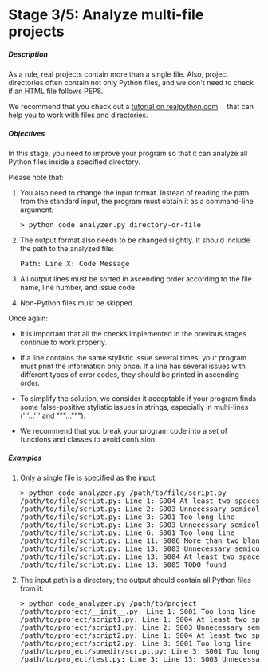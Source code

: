 <h1>Stage 3/5: Analyze multi-file projects</h1>
<h5 id="description">Description</h5>
<p>As a rule, real projects contain more than a single file. Also, project directories often contain not only Python files, and we don't need to check if an HTML file follows PEP8.</p>
<p>We recommend that you check out a&nbsp;<a href="https://realpython.com/working-with-files-in-python/" target="_blank" rel="noopener noreferrer nofollow">tutorial on realpython.com<img src="http://localhost:63342/eduResources/icons/com/jetbrains/edu/learning/external_link_arrow@2x_dark.png" width="14" height="14" border="0" /></a>&nbsp;that can help you to work with files and directories.</p>
<h5 id="objectives">Objectives</h5>
<p>In this stage, you need to improve your program so that it can analyze all Python files inside a specified directory.</p>
<p>Please note that:</p>
<ol>
<li>
<p>You also need to change the input format. Instead of reading the path from the standard input, the program must obtain it as a command-line argument:</p>
<pre>&gt; python code_analyzer.py directory-or-file
</pre>
</li>
<li>
<p>The output format also needs to be changed slightly. It should include the path to the analyzed file:</p>
<pre>Path: Line X: Code Message </pre>
</li>
<li>
<p>All output lines must be sorted in ascending order according to the file name, line number, and issue code.</p>
</li>
<li>
<p>Non-Python files must be skipped.</p>
</li>
</ol>
<p>Once again:</p>
<ul>
<li>
<p>It is important that all the checks implemented in the previous stages continue to work properly.</p>
</li>
<li>
<p>If a line contains the same stylistic issue several times, your program must print the information only once. If a line has several issues with different types of error codes, they should be printed in ascending order.</p>
</li>
<li>
<p>To simplify the solution, we consider it acceptable if your program finds some false-positive stylistic issues in strings, especially in multi-lines (<span class="code">'''...'''</span>&nbsp;and&nbsp;<span class="code">"""..."""</span>).</p>
</li>
<li>
<p>We recommend that you break your program code into a set of functions and classes to avoid confusion.</p>
</li>
</ul>
<h5 id="examples">Examples</h5>
<ol>
<li>
<p>Only a single file is specified as the input:</p>
<pre>&gt; python code_analyzer.py /path/to/file/script.py
/path/to/file/script.py: Line 1: S004 At least two spaces required before inline comments
/path/to/file/script.py: Line 2: S003 Unnecessary semicolon
/path/to/file/script.py: Line 3: S001 Too long line
/path/to/file/script.py: Line 3: S003 Unnecessary semicolon
/path/to/file/script.py: Line 6: S001 Too long line
/path/to/file/script.py: Line 11: S006 More than two blank lines used before this line
/path/to/file/script.py: Line 13: S003 Unnecessary semicolon
/path/to/file/script.py: Line 13: S004 At least two spaces required before inline comments
/path/to/file/script.py: Line 13: S005 TODO found
</pre>
</li>
<li>
<p>The input path is a directory; the output should contain all Python files from it:</p>
<pre>&gt; python code_analyzer.py /path/to/project
/path/to/project/__init__.py: Line 1: S001 Too long line
/path/to/project/script1.py: Line 1: S004 At least two spaces required before inline comments
/path/to/project/script1.py: Line 2: S003 Unnecessary semicolon
/path/to/project/script2.py: Line 1: S004 At least two spaces required before inline comments
/path/to/project/script2.py: Line 3: S001 Too long line
/path/to/project/somedir/script.py: Line 3: S001 Too long line
/path/to/project/test.py: Line 3: Line 13: S003 Unnecessary semicolon</pre>
</li>
</ol>